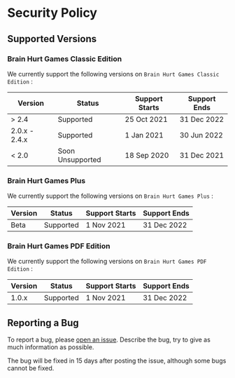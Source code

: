 # Security Policy

## Supported Versions

### Brain Hurt Games Classic Edition

We currently support the following versions on `Brain Hurt Games Classic Edition` :

| Version       | Status             | Support Starts    | Support Ends   |
| ------------- | ------------------ | ----------------- | -------------- |
| > 2.4         | Supported          | 25 Oct 2021       | 31 Dec 2022    |
| 2.0.x - 2.4.x | Supported          | 1 Jan 2021        | 30 Jun 2022    |
| < 2.0         | Soon Unsupported   | 18 Sep 2020       | 31 Dec 2021    |

### Brain Hurt Games Plus

We currently support the following versions on `Brain Hurt Games Plus` :

| Version       | Status             | Support Starts    | Support Ends   |
| ------------- | ------------------ | ----------------- | -------------- |
| Beta          | Supported          | 1 Nov 2021        | 31 Dec 2022    |

### Brain Hurt Games PDF Edition

We currently support the following versions on `Brain Hurt Games PDF Edition` :

| Version       | Status             | Support Starts    | Support Ends   |
| ------------- | ------------------ | ----------------- | -------------- |
| 1.0.x         | Supported          | 1 Nov 2021        | 31 Dec 2022    |

## Reporting a Bug

To report a bug, please [open an issue](https://github.com/larrystudios/brainhurtgames/issues/new). Describe the bug, try to give as much information as possible.

The bug will be fixed in 15 days after posting the issue, although some bugs cannot be fixed.
